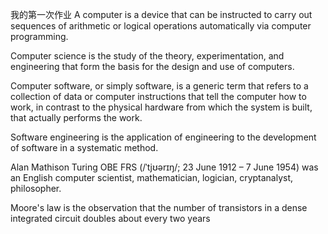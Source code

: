 我的第一次作业
A computer is a device that can be instructed to carry out sequences of arithmetic or logical operations automatically via computer programming.

Computer science is the study of the theory, experimentation, and engineering that form the basis for the design and use of computers.

Computer software, or simply software, is a generic term that refers to a collection of data or computer instructions that tell the computer how to work, in contrast to the physical hardware from which the system is built, that actually performs the work. 

Software engineering is the application of engineering to the development of software in a systematic method. 

Alan Mathison Turing OBE FRS (/ˈtjʊərɪŋ/; 23 June 1912 – 7 June 1954) was an English computer scientist, mathematician, logician, cryptanalyst, philosopher.

Moore's law is the observation that the number of transistors in a dense integrated circuit doubles about every two years
